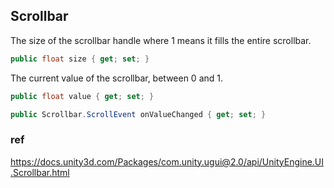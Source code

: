 ## Scrollbar

The size of the scrollbar handle where 1 means it fills the entire scrollbar.
```cs
public float size { get; set; }
```

The current value of the scrollbar, between 0 and 1.
```cs
public float value { get; set; }
```

```cs
public Scrollbar.ScrollEvent onValueChanged { get; set; }
```

### ref
https://docs.unity3d.com/Packages/com.unity.ugui@2.0/api/UnityEngine.UI.Scrollbar.html


